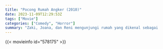 ```yaml
---
title: "Pocong Rumah Angker (2010)"
date: 2023-11-09T12:29:53Z
tags: ["Movie"]
categories: ["Comedy", "Horror"]
summary: "Zaki, Joana, dan Reni mengunjungi rumah yang dikenal sebagai tempat pembuangan dan penguburan orang mati secara kriminal. Mereka diganggu oleh Jaipong dan Pocong."
---
```


<mux-player stream-type="on-demand"
src="https://kp3d-my.sharepoint.com/personal/ryoo_kp3d_onmicrosoft_com/_layouts/15/download.aspx?share=EdllxhDL1hVMohM82gmRVk4BBOIFOlVH5KWxdRNYN1SM2A" prefer-playback="mse" controls>

</mux-player>


{{< movieinfo id="578175" >}}

<script src="https://cdn.jsdelivr.net/npm/@mux/mux-player"></script>

 <script type="application/ld+json ">
{
"@context": "https://schema.org/",
"@type": "VideoObject",
"name": "Pocong Rumah Angker (2010)",
"contentUrl": "https://stream.mux.com/Fh502zkCFZuPAYffzFwIqkWYXE3z2SaIhGlFNwwhJaFA.m3u8",
"thumbnailUrl": "https://www.themoviedb.org/t/p/original/5eLnTfSCMB6OPXrfjoxq1Buqb9v.jpg?width=314&fit_mode=preserve&time=25",
"uploadDate": "2023-11-09T12:29:53Z",
}

</script>
